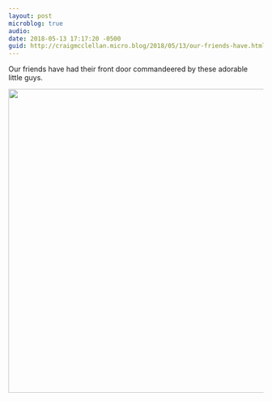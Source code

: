 ```yaml
---
layout: post
microblog: true
audio: 
date: 2018-05-13 17:17:20 -0500
guid: http://craigmcclellan.micro.blog/2018/05/13/our-friends-have.html
---
```

Our friends have had their front door commandeered by these adorable little guys.

<img src="http://craigmcclellan.com/uploads/2018/2fc39e1c8c.jpg" width="600" height="600" />
